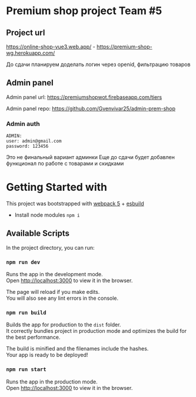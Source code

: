 # Premium shop project Team #5

## Project url

https://online-shop-vue3.web.app/ - https://premium-shop-wg.herokuapp.com/

До сдачи планируем доделать логин через openid, фильтрацию товаров

## Admin panel

Admin panel url:
https://premiumshopwot.firebaseapp.com/tiers

Admin panel repo:
https://github.com/Gvenvivar25/admin-prem-shop

### Admin auth

```
ADMIN:
user: admin@gmail.com
password: 123456

```

Это не финальный вариант админки
Еще до сдачи будет добавлен функционал по работе с товарами и скидками

# Getting Started with

This project was bootstrapped with [webpack 5](https://webpack.js.org/) + [esbuild](https://github.com/evanw/esbuild)

- Install node modules `npm i`

## Available Scripts

In the project directory, you can run:

### `npm run dev`

Runs the app in the development mode.\
Open [http://localhost:3000](http://localhost:3000) to view it in the browser.

The page will reload if you make edits.\
You will also see any lint errors in the console.

### `npm run build`

Builds the app for production to the `dist` folder.\
It correctly bundles project in production mode and optimizes the build for the best performance.

The build is minified and the filenames include the hashes.\
Your app is ready to be deployed!

### `npm run start`

Runs the app in the production mode.\
Open [http://localhost:3000](http://localhost:3000) to view it in the browser.
